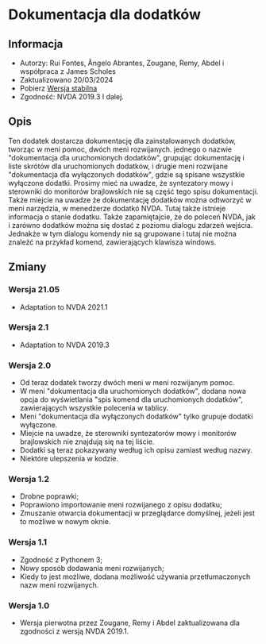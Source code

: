 # Dokumentacja dla dodatków #

## Informacja ##
* Autorzy: Rui Fontes, Ângelo Abrantes, Zougane, Remy, Abdel i współpraca z James Scholes
* Zaktualizowano 20/03/2024
* Pobierz [Wersja stabilna][1]
* Zgodność: NVDA 2019.3 I dalej.

## Opis ##
Ten dodatek dostarcza dokumentację dla zainstalowanych dodatków, tworząc w meni pomoc, dwóch meni rozwijanych.
jednego o nazwie "dokumentacja dla uruchomionych dodatków", grupując dokumentację i liste skrótów dla uruchomionych dodatków, i drugie meni rozwijane "dokumentacja dla wyłączonych dodatków", gdzie są spisane wszystkie wyłączone dodatki.
Prosimy mieć na uwadze, że syntezatory mowy i sterowniki do monitorów brajlowskich nie są część tego spisu dokumentacji.
Także miejcie na uwadze że dokumentację dodatków można odtworzyć w meni narzędzia, w menedżerze dodatkó NVDA. Tutaj także istnieje informacja o stanie dodatku.
Także zapamiętajcie, że do poleceń NVDA, jak i zarówno dodatków można się dostać z poziomu dialogu zdarzeń wejścia. Jednakże w tym dialogu komendy nie są grupowane i tutaj nie można znaleźć na przykład komend, zawierających klawisza windows.

## Zmiany ##

### Wersja 21.05 ###
* Adaptation to NVDA 2021.1

### Wersja 2.1 ###
* Adaptation to NVDA 2019.3

### Wersja 2.0 ###
* Od teraz dodatek tworzy dwóch meni w meni rozwijanym pomoc.
* W meni "dokumentacja dla uruchomionych dodatków", dodana nowa opcja do wyświetlania "spis komend dla uruchomionych dodatków", zawierających wszystkie polecenia w tablicy.
* Meni "dokumentacja dla wyłączonych dodatków" tylko grupuje dodatki wyłączone.
* Miejcie na uwadze, że sterowniki syntezatorów mowy i monitorów brajlowskich nie znajdują się na tej liście.
* Dodatki są teraz pokazywany według ich opisu zamiast według nazwy.
* Niektóre ulepszenia w kodzie.

### Wersja 1.2 ###
* Drobne poprawki;
* Poprawiono importowanie meni rozwijanego z opisu dodatku;
* Zmuszanie otwarcia dokumentacji w przeglądarce domyślnej, jeżeli jest to możliwe w nowym oknie.

### Wersja 1.1 ###
* Zgodność z Pythonem 3;
* Nowy sposób dodawania meni rozwijanych;
* Kiedy to jest możliwe, dodana możliwość używania przetłumaczonych nazw meni rozwijanych.

### Wersja 1.0 ###
* Wersja pierwotna przez Zougane, Remy i Abdel zaktualizowana dla zgodności z wersją NVDA 2019.1.

[1]: https://github.com/ruifontes/addonsHelp/releases/download/2024.03.20/addonsHelp-2024.03.20.nvda-addon
